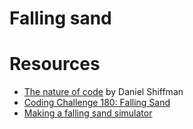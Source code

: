 # Falling sand 

# Resources
- [The nature of code](https://natureofcode.com/) by Daniel Shiffman
- [Coding Challenge 180: Falling Sand](https://thecodingtrain.com/challenges/180-falling-sand)
- [Making a falling sand simulator](https://jason.today/falling-sand)
